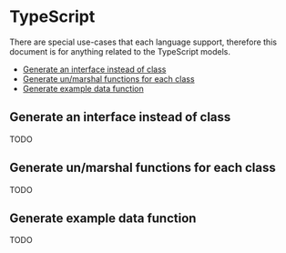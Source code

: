# TypeScript
There are special use-cases that each language support, therefore this document is for anything related to the TypeScript models.

<!-- toc is generated with GitHub Actions do not remove toc markers -->

<!-- toc -->

- [Generate an interface instead of class](#generate-an-interface-instead-of-class)
- [Generate un/marshal functions for each class](#generate-unmarshal-functions-for-each-class)
- [Generate example data function](#generate-example-data-function)

<!-- tocstop -->

## Generate an interface instead of class
TODO

## Generate un/marshal functions for each class
TODO

## Generate example data function
TODO